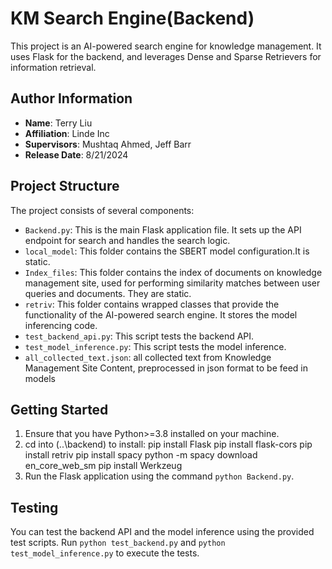 # KM Search Engine(Backend)

This project is an AI-powered search engine for knowledge management. It uses Flask for the backend, and leverages Dense and Sparse Retrievers for information retrieval.

## Author Information

- **Name**: Terry Liu
- **Affiliation**: Linde Inc
- **Supervisors**: Mushtaq Ahmed, Jeff Barr
- **Release Date**: 8/21/2024

## Project Structure

The project consists of several components:

- `Backend.py`: This is the main Flask application file. It sets up the API endpoint for search and handles the search logic.
- `local_model`: This folder contains the SBERT model configuration.It is static.
- `Index_files`: This folder contains the index of documents on knowledge management site, used for performing similarity matches between user queries and documents. They are static.
- `retriv`: This folder contains wrapped classes that provide the functionality of the AI-powered search engine. It stores the model inferencing code.
- `test_backend_api.py`: This script tests the backend API.
- `test_model_inference.py`: This script tests the model inference.
- `all_collected_text.json`: all collected text from Knowledge Management Site Content, preprocessed in json format to be feed in models

## Getting Started
1. Ensure that you have Python>=3.8 installed on your machine.
2. cd into (..\backend) to install:
pip install Flask
pip install flask-cors
pip install retriv
pip install spacy
python -m spacy download en_core_web_sm
pip install Werkzeug
3. Run the Flask application using the command `python Backend.py`.

## Testing

You can test the backend API and the model inference using the provided test scripts. Run `python test_backend.py` and `python test_model_inference.py` to execute the tests.